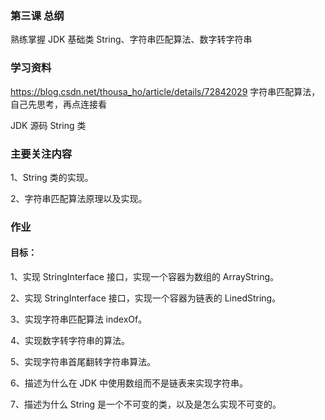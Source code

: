 ### 第三课 总纲

熟练掌握 JDK 基础类 String、字符串匹配算法、数字转字符串

### 学习资料

<https://blog.csdn.net/thousa_ho/article/details/72842029> 字符串匹配算法，自己先思考，再点连接看

JDK 源码 String 类

### 主要关注内容

1、String 类的实现。

2、字符串匹配算法原理以及实现。

### 作业

#### 目标：
1、实现 StringInterface 接口，实现一个容器为数组的 ArrayString。

2、实现 StringInterface 接口，实现一个容器为链表的 LinedString。

3、实现字符串匹配算法 indexOf。

4、实现数字转字符串的算法。

5、实现字符串首尾翻转字符串算法。

6、描述为什么在 JDK 中使用数组而不是链表来实现字符串。

7、描述为什么 String 是一个不可变的类，以及是怎么实现不可变的。




